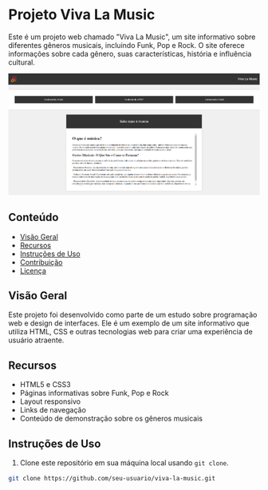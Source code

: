 # Projeto Viva La Music

Este é um projeto web chamado "Viva La Music", um site informativo sobre diferentes gêneros musicais, incluindo Funk, Pop e Rock. O site oferece informações sobre cada gênero, suas características, história e influência cultural.

![Captura de Tela](screenshot.png)

## Conteúdo

- [Visão Geral](#visão-geral)
- [Recursos](#recursos)
- [Instruções de Uso](#instruções-de-uso)
- [Contribuição](#contribuição)
- [Licença](#licença)

## Visão Geral

Este projeto foi desenvolvido como parte de um estudo sobre programação web e design de interfaces. Ele é um exemplo de um site informativo que utiliza HTML, CSS e outras tecnologias web para criar uma experiência de usuário atraente.

## Recursos

- HTML5 e CSS3
- Páginas informativas sobre Funk, Pop e Rock
- Layout responsivo
- Links de navegação
- Conteúdo de demonstração sobre os gêneros musicais

## Instruções de Uso

1. Clone este repositório em sua máquina local usando `git clone`.

```bash
git clone https://github.com/seu-usuario/viva-la-music.git
